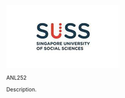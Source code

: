![SUSS Logo](https://github.com/GlenLYH/SUSS/blob/main/Assets/SUSS%20Logo.jpg)

ANL252

Description.
